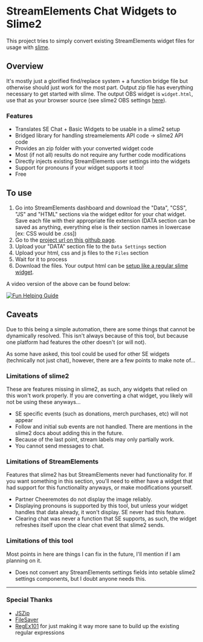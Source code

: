 # StreamElements Chat Widgets to Slime2

This project tries to simply convert existing StreamElements widget files for usage with [slime](https://slime2.stream/).

## Overview

It's mostly just a glorified find/replace system + a function bridge file but otherwise should just work for the most part.
Output zip file has everything necessary to get started with slime. The output OBS widget is `widget.html`, use that as your browser source (see slime2 OBS settings [here](https://forums.slime2.stream/resources/widget-setup.3/)).

### Features

* Translates SE Chat + Basic Widgets to be usable in a slime2 setup
* Bridged library for handling streamelements API code -> slime2 API code
* Provides an zip folder with your converted widget code
* Most (if not all) results do not require any further code modifications
* Directly injects existing StreamElements user settings into the widgets
* Support for pronouns if your widget supports it too!
* Free

## To use

1. Go into StreamElements dashboard and download the "Data", "CSS", "JS" and "HTML" sections via the widget editor for your chat widget. Save each file with their appropriate file extension (DATA section can be saved as anything, everything else is their section names in lowercase [ex: CSS would be .css])
2. Go to the [project url on this github page](https://socksthewolf.github.io/SEChatToSlime/).
3. Upload your "DATA" section file to the `Data Settings` section
4. Upload your html, css and js files to the `Files` section
5. Wait for it to process
6. Download the files. Your output html can be [setup like a regular slime widget](https://forums.slime2.stream/resources/widget-setup.3/).

A video version of the above can be found below:

[![Fun Helping Guide](https://img.youtube.com/vi/FTSqXM53kjM/0.jpg)](https://youtu.be/FTSqXM53kjM)

## Caveats

Due to this being a simple automation, there are some things that cannot be dynamically resolved.
This isn't always because of this tool, but because one platform had features the other doesn't (or will not).

As some have asked, this tool could be used for other SE widgets (technically not just chat), however, there are a few points to make note of...

### Limitations of slime2

These are features missing in slime2, as such, any widgets that relied on this won't work properly.
If you are converting a chat widget, you likely will not be using these anyways...

* SE specific events (such as donations, merch purchases, etc) will not appear
* Follow and initial sub events are not handled. There are mentions in the slime2 docs about adding this in the future.
* Because of the last point, stream labels may only partially work.
* You cannot send messages to chat.

### Limitations of StreamElements

Features that slime2 has but StreamElements never had functionality for.
If you want something in this section, you'll need to either have a widget that had support for this functionality anyways, or make modifications yourself.

* Partner Cheeremotes do not display the image reliably.
* Displaying pronouns is supported by this tool, but unless your widget handles that data already, it won't display. SE never had this feature.
* Clearing chat was never a function that SE supports, as such, the widget refreshes itself upon the clear chat event that slime2 sends.

### Limitations of this tool

Most points in here are things I can fix in the future, I'll mention if I am planning on it.

* Does not convert any StreamElements settings fields into setable slime2 settings components, but I doubt anyone needs this.

---

### Special Thanks

* [JSZip](https://stuk.github.io/jszip/)
* [FileSaver](https://github.com/eligrey/FileSaver.js/)
* [RegEx101](https://regex101.com/) for just making it way more sane to build up the existing regular expressions
